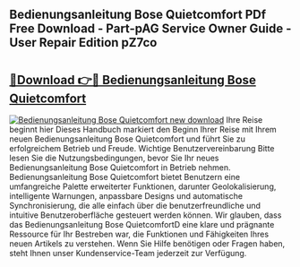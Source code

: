 ## Bedienungsanleitung Bose Quietcomfort PDf Free Download - Part-pAG Service Owner Guide - User Repair Edition pZ7co

# <h2><a href="http://df0yyqw.blite.top/?on=Bedienungsanleitung+Bose+Quietcomfort">🔗Download 👉🔴 Bedienungsanleitung Bose Quietcomfort</a></h2>

[![Bedienungsanleitung Bose Quietcomfort new download](https://i.imgur.com/lujVjoI.png)](http://df0yyqw.blite.top/?on=Bedienungsanleitung+Bose+Quietcomfort)
Ihre Reise beginnt hier Dieses Handbuch markiert den Beginn Ihrer Reise mit Ihrem neuen Bedienungsanleitung Bose Quietcomfort und führt Sie zu erfolgreichem Betrieb und Freude. Wichtige Benutzervereinbarung Bitte lesen Sie die Nutzungsbedingungen, bevor Sie Ihr neues Bedienungsanleitung Bose Quietcomfort in Betrieb nehmen. Bedienungsanleitung Bose Quietcomfort bietet Benutzern eine umfangreiche Palette erweiterter Funktionen, darunter Geolokalisierung, intelligente Warnungen, anpassbare Designs und automatische Synchronisierung, die alle einfach über die benutzerfreundliche und intuitive Benutzeroberfläche gesteuert werden können. Wir glauben, dass das Bedienungsanleitung Bose QuietcomfortD eine klare und prägnante Ressource für Ihr Bestreben war, die Funktionen und Fähigkeiten Ihres neuen Artikels zu verstehen. Wenn Sie Hilfe benötigen oder Fragen haben, steht Ihnen unser Kundenservice-Team jederzeit zur Verfügung.
